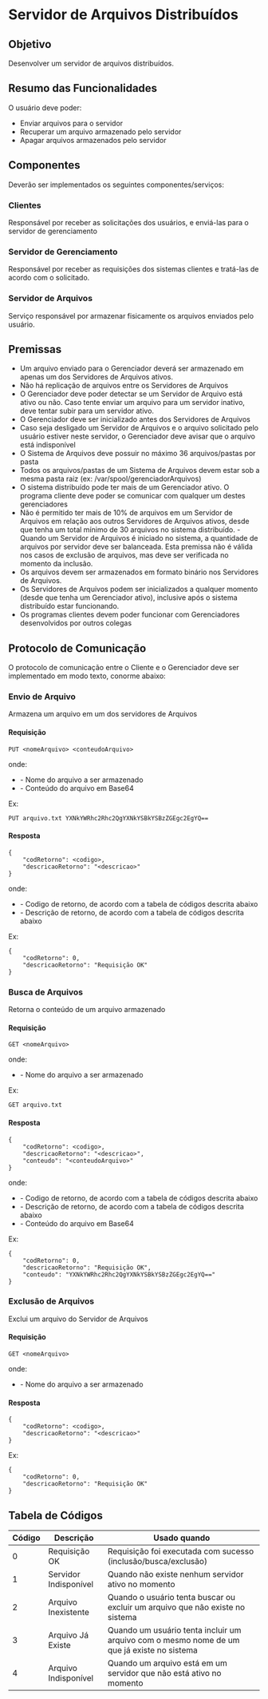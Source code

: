 # Servidor de Arquivos Distribuídos

## Objetivo

Desenvolver um servidor de arquivos distribuídos.

## Resumo das Funcionalidades

O usuário deve poder:
- Enviar arquivos para o servidor
- Recuperar um arquivo armazenado pelo servidor
- Apagar arquivos armazenados pelo servidor

## Componentes

Deverão ser implementados os seguintes componentes/serviços:

### Clientes

Responsável por receber as solicitações dos usuários, e enviá-las para o servidor de gerenciamento

### Servidor de Gerenciamento

Responsável por receber as requisições dos sistemas clientes e tratá-las de acordo com o solicitado.

### Servidor de Arquivos

Serviço responsável por armazenar fisicamente os arquivos enviados pelo usuário.

## Premissas
- Um arquivo enviado para o Gerenciador deverá ser armazenado em apenas um dos Servidores de Arquivos ativos.
- Não há replicação de arquivos entre os Servidores de Arquivos
- O Gerenciador deve poder detectar se um Servidor de Arquivo está ativo ou não. Caso tente enviar um arquivo para um servidor inativo, deve tentar subir para um servidor ativo.
- O Gerenciador deve ser inicializado antes dos Servidores de Arquivos
- Caso seja desligado um Servidor de Arquivos e o arquivo solicitado pelo usuário estiver neste servidor, o Gerenciador deve avisar que o arquivo está indisponível
- O Sistema de Arquivos deve possuir no máximo 36 arquivos/pastas por pasta
- Todos os arquivos/pastas de um Sistema de Arquivos devem estar sob a mesma pasta raiz (ex: /var/spool/gerenciadorArquivos)
- O sistema distribuído pode ter mais de um Gerenciador ativo. O programa cliente deve poder se comunicar com qualquer um destes gerenciadores
- Não é permitido ter mais de 10% de arquivos em um Servidor de Arquivos em relação aos outros Servidores de Arquivos ativos, desde que tenha um total mínimo de 30 arquivos no sistema distribuído. - Quando um Servidor de Arquivos é iniciado no sistema, a quantidade de arquivos por servidor deve ser balanceada. Esta premissa não é válida nos casos de exclusão de arquivos, mas deve ser verificada no momento da inclusão.
- Os arquivos devem ser armazenados em formato binário nos Servidores de Arquivos.
- Os Servidores de Arquivos podem ser inicializados a qualquer momento (desde que tenha um Gerenciador ativo), inclusive após o sistema distribuído estar funcionando.
- Os programas clientes devem poder funcionar com Gerenciadores desenvolvidos por outros colegas

## Protocolo de Comunicação

O protocolo de comunicação entre o Cliente e o Gerenciador deve ser implementado em modo texto, conorme abaixo:

### Envio de Arquivo
Armazena um arquivo em um dos servidores de Arquivos
#### Requisição

```
PUT <nomeArquivo> <conteudoArquivo>
```
onde:
- <nomeArquivo> - Nome do arquivo a ser armazenado
- <conteudoArquivo> - Conteúdo do arquivo em Base64

Ex:
```
PUT arquivo.txt YXNkYWRhc2Rhc2QgYXNkYSBkYSBzZGEgc2EgYQ==
```
#### Resposta

```
{ 
	"codRetorno": <codigo>,
	"descricaoRetorno": "<descricao>"
}
```
onde:
- <codigo> - Codigo de retorno, de acordo com a tabela de códigos descrita abaixo
- <descricaoRetorno> - Descrição de retorno, de acordo com a tabela de códigos descrita abaixo

Ex:
```
{ 
	"codRetorno": 0,
	"descricaoRetorno": "Requisição OK"
}
```
### Busca de Arquivos
Retorna o conteúdo de um arquivo armazenado
#### Requisição
```
GET <nomeArquivo>
```
onde:
- <nomeArquivo> - Nome do arquivo a ser armazenado

Ex:
```
GET arquivo.txt
```

#### Resposta
```
{ 
	"codRetorno": <codigo>,
	"descricaoRetorno": "<descricao>",
	"conteudo": "<conteudoArquivo>"
}
```
onde:
- <codigo> - Codigo de retorno, de acordo com a tabela de códigos descrita abaixo
- <descricaoRetorno> - Descrição de retorno, de acordo com a tabela de códigos descrita abaixo
- <conteudoArquivo> - Conteúdo do arquivo em Base64

Ex:
```
{ 
	"codRetorno": 0,
	"descricaoRetorno": "Requisição OK",
	"conteudo": "YXNkYWRhc2Rhc2QgYXNkYSBkYSBzZGEgc2EgYQ=="
}
```
### Exclusão de Arquivos
Exclui um arquivo do Servidor de Arquivos
#### Requisição
```
GET <nomeArquivo>
```
onde:
- <nomeArquivo> - Nome do arquivo a ser armazenado

#### Resposta
```
{ 
	"codRetorno": <codigo>,
	"descricaoRetorno": "<descricao>"
}
```

Ex:
```
{ 
	"codRetorno": 0,
	"descricaoRetorno": "Requisição OK"
}
```
## Tabela de Códigos

Código  | Descrição              | Usado quando
------- | ---------------------- | ------------
0       | Requisição OK          | Requisição foi executada com sucesso (inclusão/busca/exclusão)
1       | Servidor Indisponível  | Quando não existe nenhum servidor ativo no momento
2       | Arquivo Inexistente    | Quando o usuário tenta buscar ou excluir um arquivo que não existe no sistema
3       | Arquivo Já Existe      | Quando um usuário tenta incluir um arquivo com o mesmo nome de um que já existe no sistema
4       | Arquivo Indisponível   | Quando um arquivo está em um servidor que não está ativo no momento